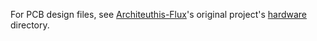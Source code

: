For PCB design files, see [Architeuthis-Flux](https://github.com/Architeuthis-Flux)'s original project's [hardware](https://github.com/Architeuthis-Flux/IGV1-16_Driver_Backpack/tree/main/Hardware) directory.
